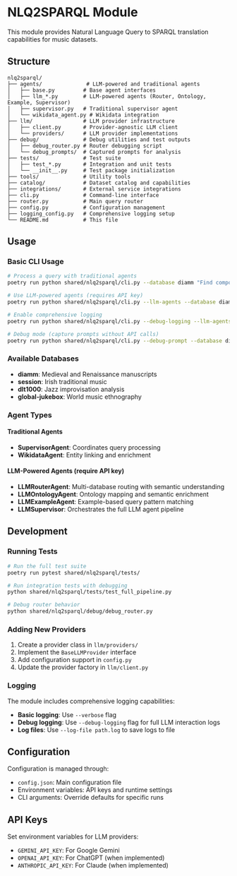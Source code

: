 # NLQ2SPARQL Module

This module provides Natural Language Query to SPARQL translation capabilities for music datasets.

## Structure

```
nlq2sparql/
├── agents/              # LLM-powered and traditional agents
│   ├── base.py         # Base agent interfaces
│   ├── llm_*.py        # LLM-powered agents (Router, Ontology, Example, Supervisor)
│   ├── supervisor.py   # Traditional supervisor agent
│   └── wikidata_agent.py # Wikidata integration
├── llm/                # LLM provider infrastructure
│   ├── client.py       # Provider-agnostic LLM client
│   └── providers/      # LLM provider implementations
├── debug/              # Debug utilities and test outputs
│   ├── debug_router.py # Router debugging script
│   └── debug_prompts/  # Captured prompts for analysis
├── tests/              # Test suite
│   ├── test_*.py       # Integration and unit tests
│   └── __init__.py     # Test package initialization
├── tools/              # Utility tools
├── catalog/            # Dataset catalog and capabilities
├── integrations/       # External service integrations
├── cli.py              # Command-line interface
├── router.py           # Main query router
├── config.py           # Configuration management
├── logging_config.py   # Comprehensive logging setup
└── README.md           # This file
```

## Usage

### Basic CLI Usage

```bash
# Process a query with traditional agents
poetry run python shared/nlq2sparql/cli.py --database diamm "Find compositions by Palestrina"

# Use LLM-powered agents (requires API key)
poetry run python shared/nlq2sparql/cli.py --llm-agents --database diamm "Find compositions by Palestrina"

# Enable comprehensive logging
poetry run python shared/nlq2sparql/cli.py --debug-logging --llm-agents "Find Irish traditional music"

# Debug mode (capture prompts without API calls)
poetry run python shared/nlq2sparql/cli.py --debug-prompt --database diamm "Find manuscripts"
```

### Available Databases

- **diamm**: Medieval and Renaissance manuscripts
- **session**: Irish traditional music 
- **dlt1000**: Jazz improvisation analysis
- **global-jukebox**: World music ethnography

### Agent Types

#### Traditional Agents
- **SupervisorAgent**: Coordinates query processing
- **WikidataAgent**: Entity linking and enrichment

#### LLM-Powered Agents (require API key)
- **LLMRouterAgent**: Multi-database routing with semantic understanding
- **LLMOntologyAgent**: Ontology mapping and semantic enrichment  
- **LLMExampleAgent**: Example-based query pattern matching
- **LLMSupervisor**: Orchestrates the full LLM agent pipeline

## Development

### Running Tests

```bash
# Run the full test suite
poetry run pytest shared/nlq2sparql/tests/

# Run integration tests with debugging
python shared/nlq2sparql/tests/test_full_pipeline.py

# Debug router behavior
python shared/nlq2sparql/debug/debug_router.py
```

### Adding New Providers

1. Create a provider class in `llm/providers/`
2. Implement the `BaseLLMProvider` interface
3. Add configuration support in `config.py`
4. Update the provider factory in `llm/client.py`

### Logging

The module includes comprehensive logging capabilities:

- **Basic logging**: Use `--verbose` flag
- **Debug logging**: Use `--debug-logging` flag for full LLM interaction logs
- **Log files**: Use `--log-file path.log` to save logs to file

## Configuration

Configuration is managed through:
- `config.json`: Main configuration file
- Environment variables: API keys and runtime settings
- CLI arguments: Override defaults for specific runs

## API Keys

Set environment variables for LLM providers:
- `GEMINI_API_KEY`: For Google Gemini
- `OPENAI_API_KEY`: For ChatGPT (when implemented)
- `ANTHROPIC_API_KEY`: For Claude (when implemented)

